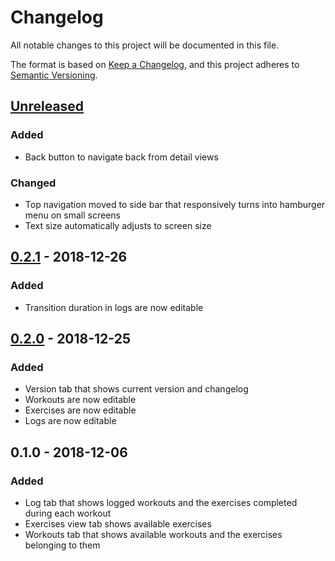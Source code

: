 # Changelog

All notable changes to this project will be documented in this file.

The format is based on [Keep a Changelog](https://keepachangelog.com/en/1.0.0/),
and this project adheres to [Semantic Versioning](https://semver.org/spec/v2.0.0.html).

## [Unreleased]

### Added

- Back button to navigate back from detail views

### Changed

- Top navigation moved to side bar that responsively turns into hamburger menu on small screens
- Text size automatically adjusts to screen size

## [0.2.1] - 2018-12-26

### Added

- Transition duration in logs are now editable

## [0.2.0] - 2018-12-25

### Added

- Version tab that shows current version and changelog
- Workouts are now editable
- Exercises are now editable
- Logs are now editable

## 0.1.0 - 2018-12-06

### Added

- Log tab that shows logged workouts and the exercises completed during each workout
- Exercises view tab shows available exercises
- Workouts tab that shows available workouts and the exercises belonging to them

[Unreleased]: https://gitlab.com/decouplr-side/hiss/compare/0.2.1...develop
[0.2.1]: https://gitlab.com/decouplr-side/hiss/compare/0.2.0...0.2.1
[0.2.0]: https://gitlab.com/decouplr-side/hiss/compare/0.1.0...0.2.0
